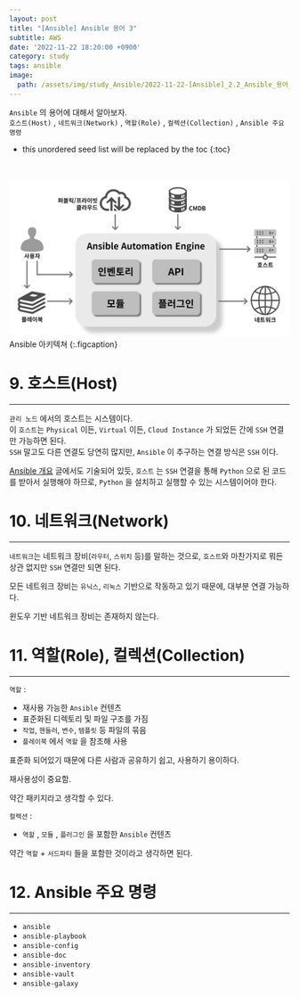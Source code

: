 ```yaml
---
layout: post
title: "[Ansible] Ansible 용어 3"
subtitle: AWS
date: '2022-11-22 18:20:00 +0900'
category: study
tags: ansible
image:
  path: /assets/img/study_Ansible/2022-11-22-[Ansible]_2.2_Ansible_용어_3/logo.png
---
```


`Ansible` 의 용어에 대해서 알아보자.<br>
`호스트(Host)` , `네트워크(Network)` ,  `역할(Role)` , `컬렉션(Collection)` , `Ansible 주요 명령`

<!--more-->

* this unordered seed list will be replaced by the toc
{:toc}

<br>

![1](/assets/img/study_Ansible/2022-11-22-[Ansible]_Ansible_개요/1.png)
Ansible 아키텍쳐
{:.figcaption}

# 9. 호스트(Host)
---

`관리 노드` 에서의 호스트는 시스템이다.<br>
이 `호스트`는 `Physical` 이든, `Virtual` 이든, `Cloud Instance` 가 되었든 간에 `SSH` 연결만 가능하면 된다.<br>
`SSH` 말고도 다른 연결도 당연히 많지만, `Ansible` 이 추구하는 연결 방식은 `SSH` 이다.<br>

[Ansible 개요](https://heoj10272.github.io/study/Ansible-_Ansible_%EA%B0%9C%EC%9A%94.html#2-ansible-%EC%95%84%ED%82%A4%ED%85%8D%EC%B3%90) 글에서도 기술되어 있듯, `호스트` 는 `SSH` 연결을 통해 `Python` 으로 된 코드를 받아서 실행해야 하므로, `Python` 을 설치하고 실행할 수 있는 시스템이어야 한다.

# 10. 네트워크(Network)
---

`네트워크`는 네트워크 장비(`라우터`, `스위치` 등)를 말하는 것으로, `호스트`와 마찬가지로 뭐든 상관 없지만 `SSH` 연결만 되면 된다.

모든 네트워크 장비는 `유닉스`, `리눅스` 기반으로 작동하고 있기 때문에, 대부분 연결 가능하다.

윈도우 기반 네트워크 장비는 존재하지 않는다.

# 11. 역할(Role), 컬렉션(Collection)
---

`역할` :
* 재사용 가능한 `Ansible` 컨텐츠
* 표준화된 디렉토리 및 파일 구조를 가짐
* `작업`, `핸들러`, `변수`, `템플릿` 등 파일의 묶음
* `플레이북` 에서 `역할` 을 참조해 사용

표준화 되어있기 때문에 다른 사람과 공유하기 쉽고, 사용하기 용이하다.

재사용성이 중요함.

약간 패키지라고 생각할 수 있다.

`컬렉션` :

- `역할` , `모듈` , `플러그인` 을 포함한 `Ansible` 컨텐츠

약간 `역할` + `서드파티` 들을 포함한 것이라고 생각하면 된다.

# 12. Ansible 주요 명령
---

* `ansible`
* `ansible-playbook`
* `ansible-config`
* `ansible-doc`
* `ansible-inventory`
* `ansible-vault`
* `ansible-galaxy`